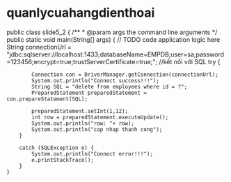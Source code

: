 # quanlycuahangdienthoai

public class slide5_2 {
        /**
     * @param args the command line arguments
     */
    public static void main(String[] args) {
        // TODO code application logic here
        String connectionUrl = "jdbc:sqlserver://localhost:1433;databaseName=EMPDB;user=sa;password=123456;encrypt=true;trustServerCertificate=true;";
        //kết nối với SQL 
        try {
            
            Connection con = DriverManager.getConnection(connectionUrl);     
            System.out.println("Connect success!!!");
            String SQL = "delete from employees where id = ?";
            PreparedStatement preparedStatement = con.prepareStatement(SQL);
            
            preparedStatement.setInt(1,12);
            int row = preparedStatement.executeUpdate();
            System.out.println("row: "+ row);
            System.out.println("cap nhap thanh cong");
        }
        
        catch (SQLException e) {
            System.out.println("Connect error!!!");
            e.printStackTrace();
        }
    }
    
